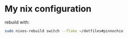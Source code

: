 # My nix configuration

rebuild with:

```sh
sudo nixos-rebuild switch --flake ~/dotfiles#pinnochio
```
